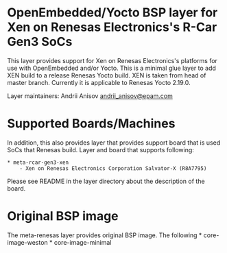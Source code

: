 OpenEmbedded/Yocto BSP layer for Xen on Renesas Electronics's R-Car Gen3 SoCs
==========
This layer provides support for Xen on Renesas Electronics's platforms for use with
OpenEmbedded and/or Yocto.
This is a minimal glue layer to add XEN build to a release Renesas Yocto build.
XEN is taken from head of master branch.
Currently it is applicable to Renesas Yocto 2.19.0.

Layer maintainers: Andrii Anisov <andrii_anisov@epam.com>

Supported Boards/Machines
=========================

In addition, this also provides layer that provides support board that is used
SoCs that Renesas build. Layer and board that supports following:

    * meta-rcar-gen3-xen
        - Xen on Renesas Electronics Corporation Salvator-X (R8A7795)

Please see README in the layer directory about the description of the board.

Original BSP image
=========================
The meta-renesas layer provides original BSP image. The following 
    * core-image-weston
    * core-image-minimal
